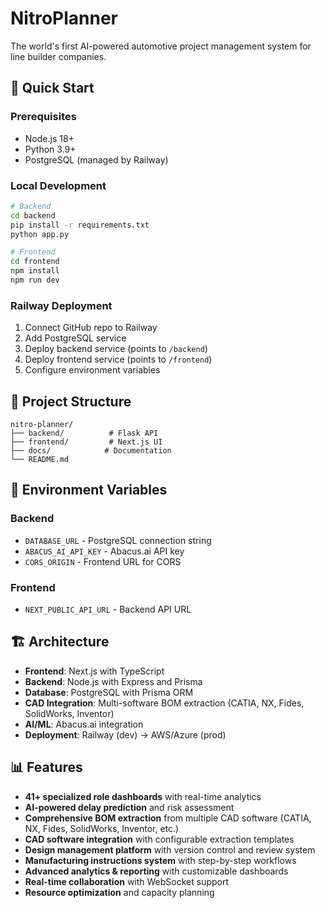 # NitroPlanner

The world's first AI-powered automotive project management system for line builder companies.

## 🚀 Quick Start

### Prerequisites
- Node.js 18+ 
- Python 3.9+
- PostgreSQL (managed by Railway)

### Local Development
```bash
# Backend
cd backend
pip install -r requirements.txt
python app.py

# Frontend  
cd frontend
npm install
npm run dev
```

### Railway Deployment
1. Connect GitHub repo to Railway
2. Add PostgreSQL service
3. Deploy backend service (points to `/backend`)
4. Deploy frontend service (points to `/frontend`)
5. Configure environment variables

## 📁 Project Structure
```
nitro-planner/
├── backend/          # Flask API
├── frontend/         # Next.js UI
├── docs/            # Documentation
└── README.md
```

## 🔧 Environment Variables

### Backend
- `DATABASE_URL` - PostgreSQL connection string
- `ABACUS_AI_API_KEY` - Abacus.ai API key
- `CORS_ORIGIN` - Frontend URL for CORS

### Frontend  
- `NEXT_PUBLIC_API_URL` - Backend API URL

## 🏗️ Architecture
- **Frontend**: Next.js with TypeScript
- **Backend**: Node.js with Express and Prisma
- **Database**: PostgreSQL with Prisma ORM
- **CAD Integration**: Multi-software BOM extraction (CATIA, NX, Fides, SolidWorks, Inventor)
- **AI/ML**: Abacus.ai integration
- **Deployment**: Railway (dev) → AWS/Azure (prod)

## 📊 Features
- **41+ specialized role dashboards** with real-time analytics
- **AI-powered delay prediction** and risk assessment
- **Comprehensive BOM extraction** from multiple CAD software (CATIA, NX, Fides, SolidWorks, Inventor, etc.)
- **CAD software integration** with configurable extraction templates
- **Design management platform** with version control and review system
- **Manufacturing instructions system** with step-by-step workflows
- **Advanced analytics & reporting** with customizable dashboards
- **Real-time collaboration** with WebSocket support
- **Resource optimization** and capacity planning 